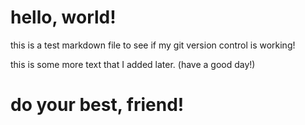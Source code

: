 # hello, world!

this is a test markdown file to see if my git version control is working!

this is some more text that I added later. (have a good day!)

# do your best, friend!
